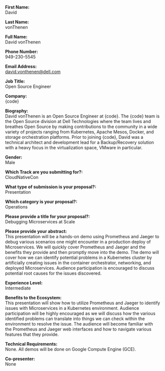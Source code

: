 **First Name:**  
David

**Last Name:**  
vonThenen

**Full Name:**  
David vonThenen

**Phone Number:**  
949-230-5545

**Email Address:**  
david.vonthenen@dell.com

**Job Title:**  
Open Source Engineer

**Company:**  
{code}

**Biography:**  
David vonThenen is an Open Source Engineer at {code}. The {code} team is the Open Source division at Dell Technologies where the team lives and breathes Open Source by making contributions to the community in a wide variety of projects ranging from Kubernetes, Apache Mesos, Docker, and storage orchestration platforms. Prior to joining {code}, David was a technical architect and development lead for a Backup/Recovery solution with a heavy focus in the virtualization space, VMware in particular.

**Gender:**  
Male

**Which Track are you submitting for?:**  
CloudNativeCon

**What type of submission is your proposal?:**  
Presentation

**Which category is your proposal?:**  
Operations

**Please provide a title for your proposal?:**  
Debugging Microservices at Scale

**Please provide your abstract:**  
This presentation will be a hands-on demo using Prometheus and Jaeger to debug various scenarios one might encounter in a production deploy of Microservices. We will quickly cover Prometheus and Jaeger and the benefits they provide and then promptly move into the demo. The demo will cover how we can identify potential problems in a Kubernetes cluster by artificially creating issues in the container orchestrator, networking, and deployed Microservices. Audience participation is encouraged to discuss potential root causes for the issues discovered.

**Experience Level:**  
Intermediate

**Benefits to the Ecosystem:**  
This presentation will show how to utilize Prometheus and Jaeger to identify issues with Microservices in a Kubernetes environment. Audience participation will be highly encouraged as we will discuss how the various identified problems can translate into things we can check within the environment to resolve the issue. The audience will become familiar with the Prometheus and Jaeger web interfaces and how to navigate various features that they provide.

**Technical Requirements:**  
None. All demos will be done on Google Compute Engine (GCE).

**Co-presenter:**  
None
